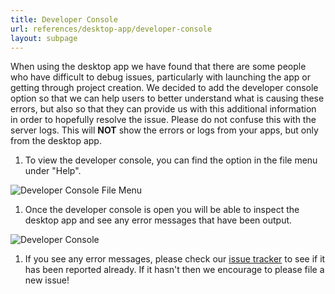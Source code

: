 ```yaml
---
title: Developer Console
url: references/desktop-app/developer-console
layout: subpage
---
```


When using the desktop app we have found that there are some people who have difficult to debug issues, particularly with launching the app or getting through project creation. We decided to add the developer console option so that we can help users to better understand what is causing these errors, but also so that they can provide us with this additional information in order to hopefully resolve the issue. Please do not confuse this with the server logs. This will **NOT** show the errors or logs from your apps, but only from the desktop app.

1. To view the developer console, you can find the option in the file menu under "Help".

  ![Developer Console File Menu](/images/desktop-app-console-menu.png)

1. Once the developer console is open you will be able to inspect the desktop app and see any error messages that have been output.

  ![Developer Console](/images/desktop-app-dev-console.png)

1. If you see any error messages, please check our [issue tracker](https://github.com/phonegap/phonegap-app-desktop/issues) to see if it has been reported already. If it hasn't then we encourage to please file a new issue!
